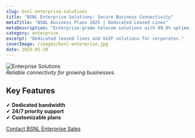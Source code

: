 ```yaml
---
slug: bsnl-enterprise-solutions
title: "BSNL Enterprise Solutions: Secure Business Connectivity"
metaTitle: "BSNL Business Plans 2025 | Dedicated Leased Lines"
metaDescription: "Enterprise-grade telecom solutions with 99.9% uptime and dedicated support for businesses."
category: enterprise
excerpt: "Dedicated leased lines and VoIP solutions for corporates."
coverImage: /images/bsnl-enterprise.jpg
date: 2025-05-20
---
```


![Enterprise Solutions](/images/bsnl-enterprise.jpg)  
*Reliable connectivity for growing businesses.*

## Key Features

✔ **Dedicated bandwidth**  
✔ **24/7 priority support**  
✔ **Customizable plans**

[Contact BSNL Enterprise Sales](https://www.bsnl.co.in)